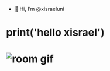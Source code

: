 - 👋 Hi, I’m @xisraeluni

<!---
xisraeluni/xisraeluni is a ✨ special ✨ repository because its `README.md` (this file) appears on your GitHub profile.
You can click the Preview link to take a look at your changes.
--->
print('hello xisrael')
==

![room gif](https://github.com/xisraeluni/xisraeluni/assets/115751683/55a8e16e-7b50-40ec-9377-8258fadd3e7e)
==
